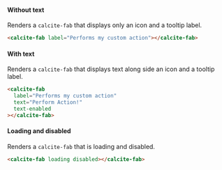 #### Without text

Renders a `calcite-fab` that displays only an icon and a tooltip label.

```html
<calcite-fab label="Performs my custom action"></calcite-fab>
```

#### With text

Renders a `calcite-fab` that displays text along side an icon and a tooltip label.

```html
<calcite-fab
  label="Performs my custom action"
  text="Perform Action!"
  text-enabled
></calcite-fab>
```

#### Loading and disabled

Renders a `calcite-fab` that is loading and disabled.

```html
<calcite-fab loading disabled></calcite-fab>
```
